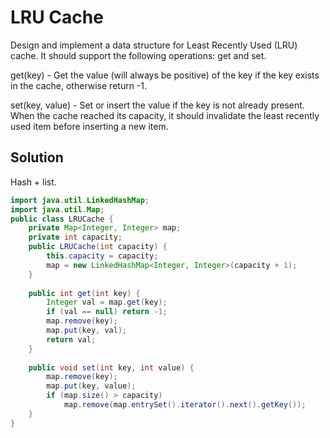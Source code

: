 # LRU Cache

Design and implement a data structure for Least Recently Used (LRU) cache. It should support the following operations: get and set.

get(key) - Get the value (will always be positive) of the key if the key exists in the cache, otherwise return -1.

set(key, value) - Set or insert the value if the key is not already present. When the cache reached its capacity, it should invalidate the least recently used item before inserting a new item.

## Solution

Hash + list.

```java
import java.util.LinkedHashMap;
import java.util.Map;
public class LRUCache {
    private Map<Integer, Integer> map;
    private int capacity;
    public LRUCache(int capacity) {
        this.capacity = capacity;
        map = new LinkedHashMap<Integer, Integer>(capacity + 1);
    }
    
    public int get(int key) {
        Integer val = map.get(key);
        if (val == null) return -1;
        map.remove(key);
        map.put(key, val);
        return val;
    }
    
    public void set(int key, int value) {
        map.remove(key);
        map.put(key, value);
        if (map.size() > capacity)
            map.remove(map.entrySet().iterator().next().getKey());
    }
}
```